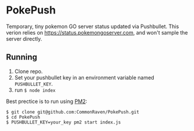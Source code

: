 # PokePush
Temporary, tiny pokemon GO server status updated via Pushbullet.
This verion relies on https://status.pokemongoserver.com, and won't sample the server directly.

## Running

1. Clone repo.
2. Set your pushbullet key in an environment variable named `PUSHBULLET_KEY`.
3. run `$ node index`

Best prectice is to run using [PM2](https://www.npmjs.com/package/pm2):

```shell
$ git clone git@github.com:CommonRaven/PokePush.git
$ cd PokePush
$ PUSHBULLET_KEY=your_key pm2 start index.js
```
